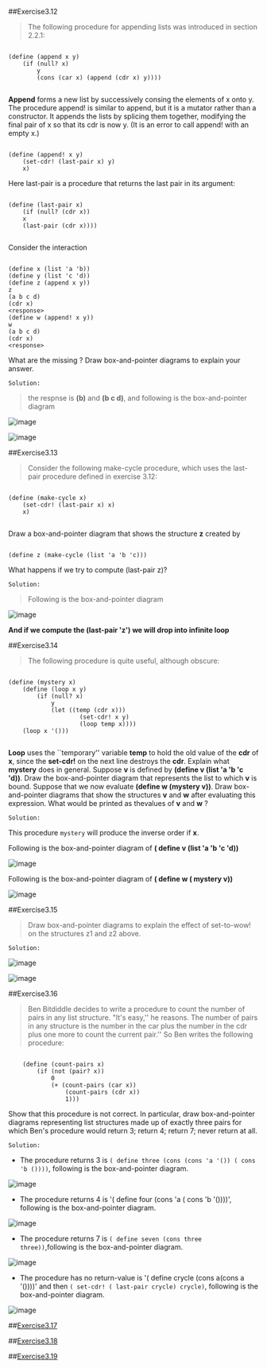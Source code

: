 ##Exercise3.12

>The following procedure for appending lists was introduced in section 2.2.1:

```racket

(define (append x y)
    (if (null? x)
        y
        (cons (car x) (append (cdr x) y))))
        
```

**Append** forms a new list by successively consing the elements of x onto y. The procedure append! is
similar to append, but it is a mutator rather than a constructor. It appends the lists by splicing them
together, modifying the final pair of x so that its cdr is now y. (It is an error to call append! with an
empty x.)

```racket

(define (append! x y)
    (set-cdr! (last-pair x) y)
    x)
```



Here last-pair is a procedure that returns the last pair in its argument:

```racket

(define (last-pair x)
    (if (null? (cdr x))
    x
    (last-pair (cdr x))))
    
```

Consider the interaction

```racket

(define x (list 'a 'b))
(define y (list 'c 'd))
(define z (append x y))
z
(a b c d)
(cdr x)
<response>
(define w (append! x y))
w
(a b c d)
(cdr x)
<response>

```

What are the missing <response>? Draw box-and-pointer diagrams to explain your answer.

`Solution: `
> the respnse is **(b)** and **(b c d)**, and following is the box-and-pointer diagram


![image](https://github.com/Soyn/sicp/blob/master/screenshots/Ex3.12a.jpg)

![image](https://github.com/Soyn/sicp/blob/master/screenshots/Ex3.12b.jpg)

##Exercise3.13

>Consider the following make-cycle procedure, which uses the last-pair procedure defined in exercise 3.12:

```racket

(define (make-cycle x)
    (set-cdr! (last-pair x) x)
    x)
    
```

Draw a box-and-pointer diagram that shows the structure **z** created by

```racket

(define z (make-cycle (list 'a 'b 'c)))
```
What happens if we try to compute (last-pair z)?

`Solution: `
>Following is the box-and-pointer diagram

![image](https://github.com/Soyn/sicp/blob/master/screenshots/Ex3.13.png)



**And if we compute the  (last-pair 'z') we will drop into infinite loop**

##Exercise3.14

>The following procedure is quite useful, although obscure:

```racket

(define (mystery x)
    (define (loop x y)
        (if (null? x)
            y
            (let ((temp (cdr x)))
                    (set-cdr! x y)
                    (loop temp x))))
    (loop x '()))
    
``` 

**Loop** uses the ``temporary'' variable **temp** to hold the old value of the **cdr** of **x**, since the **set-cdr!** on the next line destroys the **cdr**. Explain what **mystery** does in general. Suppose **v** is defined by **(define v (list 'a 'b 'c 'd))**. Draw the box-and-pointer diagram that represents the list to
which **v** is bound. Suppose that we now evaluate **(define w (mystery v))**. Draw box-and-pointer
diagrams that show the structures **v** and **w** after evaluating this expression. What would be printed as thevalues of **v** and **w** ?

`Solution: `

This procedure `mystery` will produce the inverse order if  **x**.

Following is the box-and-pointer diagram of **( define v (list 'a 'b 'c 'd))**

![image](https://github.com/Soyn/sicp/blob/master/screenshots/Ex3.14a.png)

Following is the box-and-pointer diagram of **( define w ( mystery v))**

![image](https://github.com/Soyn/sicp/blob/master/screenshots/Ex3.14b.png)


##Exercise3.15 
> Draw box-and-pointer diagrams to explain the effect of set-to-wow! on the structures z1 and z2 above.

`Solution: `

![image](https://github.com/Soyn/sicp/blob/master/screenshots/Ex3.15a.png)

![image](https://github.com/Soyn/sicp/blob/master/screenshots/Ex3.15b.png)


##Exercise3.16

>Ben Bitdiddle decides to write a procedure to count the number of pairs in any list structure. 
   "It's easy,'' he reasons. The number of pairs in any structure is the number in the car plus the
    number in the cdr plus one more to count the current pair.'' So Ben writes the following procedure:
    
```racket

    (define (count-pairs x)
        (if (not (pair? x))
            0
            (+ (count-pairs (car x))
                (count-pairs (cdr x))
                1)))
```

Show that this procedure is not correct. In particular, draw box-and-pointer diagrams representing list
structures made up of exactly three pairs for which Ben's procedure would return 3; return 4; return 7;
never return at all.

`Solution: `

- The procedure returns 3 is `( define three (cons (cons 'a '()) ( cons 'b ())))`, following is the box-and-pointer diagram.

![image](https://github.com/Soyn/sicp/blob/master/screenshots/Ex3.16_3.png)

- The procedure returns 4 is '( define four (cons 'a ( cons 'b '())))', following is the box-and-pointer diagram.

![image](https://github.com/Soyn/sicp/blob/master/screenshots/Ex3.16_4.png)

- The procedure returns 7 is `( define seven (cons three three))`,following is the box-and-pointer diagram.

![image](https://github.com/Soyn/sicp/blob/master/screenshots/Ex3.16_7.png)

- The procedure has no return-value is '( define crycle (cons a(cons a '())))' and then `( set-cdr! ( last-pair crycle) crycle)`, following is the box-and-pointer diagram.

![image](https://github.com/Soyn/sicp/blob/master/screenshots/Ex3.16_crycle.png)

##[Exercise3.17](Ex3.17.rkt)

##[Exercise3.18](Ex3.18.rkt)

##[Exercise3.19](Ex3.19.rkt)